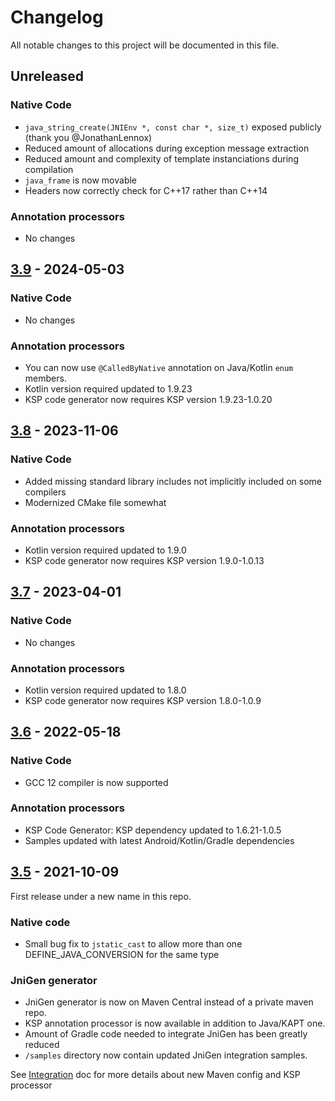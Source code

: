 # Changelog
All notable changes to this project will be documented in this file.

## Unreleased

### Native Code
* `java_string_create(JNIEnv *, const char *, size_t)` exposed publicly (thank you @JonathanLennox)
* Reduced amount of allocations during exception message extraction
* Reduced amount and complexity of template instanciations during compilation
* `java_frame` is now movable
* Headers now correctly check for C++17 rather than C++14

### Annotation processors
* No changes

## [3.9] - 2024-05-03

### Native Code
* No changes
### Annotation processors
* You can now use `@CalledByNative` annotation on Java/Kotlin `enum` members. 
* Kotlin version required updated to 1.9.23
* KSP code generator now requires KSP version 1.9.23-1.0.20

## [3.8] - 2023-11-06

### Native Code
* Added missing standard library includes not implicitly included on some compilers
* Modernized CMake file somewhat
### Annotation processors
* Kotlin version required updated to 1.9.0
* KSP code generator now requires KSP version 1.9.0-1.0.13


## [3.7] - 2023-04-01

### Native Code
* No changes
### Annotation processors
* Kotlin version required updated to 1.8.0
* KSP code generator now requires KSP version 1.8.0-1.0.9

## [3.6] - 2022-05-18

### Native Code
* GCC 12 compiler is now supported

### Annotation processors
* KSP Code Generator: KSP dependency updated to 1.6.21-1.0.5  
* Samples updated with latest Android/Kotlin/Gradle dependencies


## [3.5] - 2021-10-09

First release under a new name in this repo.

### Native code

* Small bug fix to `jstatic_cast` to allow more than one DEFINE_JAVA_CONVERSION for the same type

### JniGen generator

* JniGen generator is now on Maven Central instead of a private maven repo. 
* KSP annotation processor is now available in addition to Java/KAPT one.
* Amount of Gradle code needed to integrate JniGen has been greatly reduced 
* `/samples` directory now contain updated JniGen integration samples. 

See [Integration](https://github.com/gershnik/SimpleJNI/wiki/Integrating-JniGen) doc for more details about new Maven config and KSP processor

[3.5]: https://github.com/gershnik/SimpleJNI/releases/3.5
[3.6]: https://github.com/gershnik/SimpleJNI/releases/3.6
[3.7]: https://github.com/gershnik/SimpleJNI/releases/3.7
[3.8]: https://github.com/gershnik/SimpleJNI/releases/3.8
[3.9]: https://github.com/gershnik/SimpleJNI/releases/3.9
